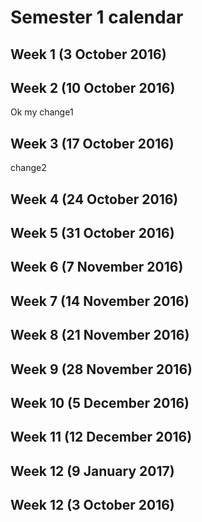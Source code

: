 # Semester 1 calendar

## Week 1 (3 October 2016)


## Week 2 (10 October 2016)
Ok my change1

## Week 3 (17 October 2016)
change2

## Week 4 (24 October 2016)


## Week 5 (31 October 2016)



## Week 6 (7 November 2016)


## Week 7 (14 November 2016)


## Week 8 (21 November 2016)



## Week 9 (28 November 2016)


## Week 10 (5 December 2016)


## Week 11 (12 December 2016)



## Week 12 (9 January 2017)


## Week 12 (3 October 2016)

